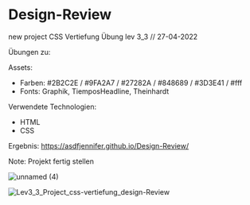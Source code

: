 # Design-Review

new project CSS Vertiefung Übung lev 3_3 // 27-04-2022

Übungen zu:

Assets:

- Farben: #2B2C2E /  #9FA2A7 / #27282A /  #848689 / #3D3E41 / #fff
- Fonts: Graphik, TiemposHeadline, Theinhardt 

Verwendete Technologien:

- HTML
- CSS

Ergebnis: https://asdfjennifer.github.io/Design-Review/

Note: Projekt fertig stellen

![unnamed (4)](https://user-images.githubusercontent.com/98667941/184167841-f3af802a-cf41-48e7-82f6-87126d51f454.gif)

![Lev3_3_Project_css-vertiefung_design-Review](https://user-images.githubusercontent.com/98667941/182329529-884774c7-beff-4cee-bd80-54cc670fff89.png)
